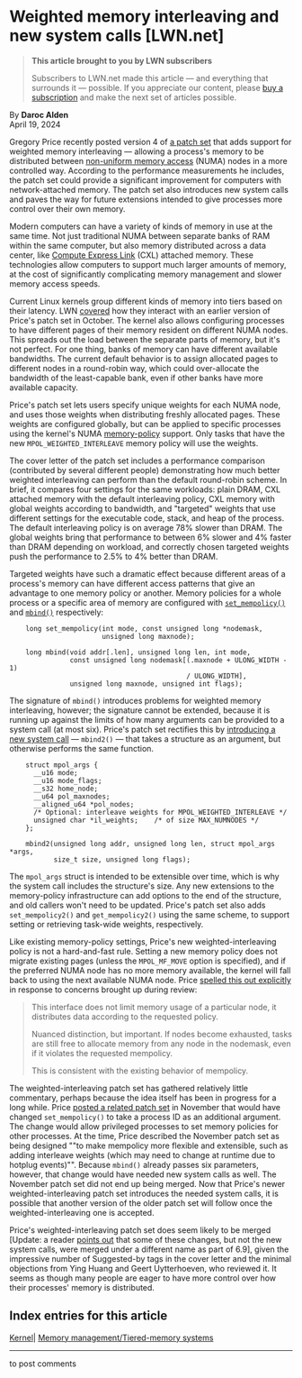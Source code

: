 # Weighted memory interleaving and new system calls [LWN.net]

> **This article brought to you by LWN subscribers**
> 
> Subscribers to LWN.net made this article — and everything that surrounds it — possible. If you appreciate our content, please [buy a subscription](/Promo/nst-nag3/subscribe) and make the next set of articles possible. 

By **Daroc Alden**  
April 19, 2024 

Gregory Price recently posted version 4 of [ a patch set](https://lwn.net/ml/linux-kernel/20231223181101.1954-1-gregory.price@memverge.com/) that adds support for weighted memory interleaving — allowing a process's memory to be distributed between [ non-uniform memory access](https://en.wikipedia.org/wiki/Non-uniform_memory_access) (NUMA) nodes in a more controlled way. According to the performance measurements he includes, the patch set could provide a significant improvement for computers with network-attached memory. The patch set also introduces new system calls and paves the way for future extensions intended to give processes more control over their own memory. 

Modern computers can have a variety of kinds of memory in use at the same time. Not just traditional NUMA between separate banks of RAM within the same computer, but also memory distributed across a data center, like [ Compute Express Link](https://en.wikipedia.org/wiki/Compute_Express_Link) (CXL) attached memory. These technologies allow computers to support much larger amounts of memory, at the cost of significantly complicating memory management and slower memory access speeds. 

Current Linux kernels group different kinds of memory into tiers based on their latency. LWN [covered](/Articles/948037/) how they interact with an earlier version of Price's patch set in October. The kernel also allows configuring processes to have different pages of their memory resident on different NUMA nodes. This spreads out the load between the separate parts of memory, but it's not perfect. For one thing, banks of memory can have different available bandwidths. The current default behavior is to assign allocated pages to different nodes in a round-robin way, which could over-allocate the bandwidth of the least-capable bank, even if other banks have more available capacity. 

Price's patch set lets users specify unique weights for each NUMA node, and uses those weights when distributing freshly allocated pages. These weights are configured globally, but can be applied to specific processes using the kernel's NUMA [ memory-policy](https://www.kernel.org/doc/html/latest/admin-guide/mm/numa_memory_policy.html) support. Only tasks that have the new `MPOL_WEIGHTED_INTERLEAVE` memory policy will use the weights. 

The cover letter of the patch set includes a performance comparison (contributed by several different people) demonstrating how much better weighted interleaving can perform than the default round-robin scheme. In brief, it compares four settings for the same workloads: plain DRAM, CXL attached memory with the default interleaving policy, CXL memory with global weights according to bandwidth, and "targeted" weights that use different settings for the executable code, stack, and heap of the process. The default interleaving policy is on average 78% slower than DRAM. The global weights bring that performance to between 6% slower and 4% faster than DRAM depending on workload, and correctly chosen targeted weights push the performance to 2.5% to 4% better than DRAM. 

Targeted weights have such a dramatic effect because different areas of a process's memory can have different access patterns that give an advantage to one memory policy or another. Memory policies for a whole process or a specific area of memory are configured with [ `set_mempolicy()`](https://www.man7.org/linux/man-pages/man2/set_mempolicy.2.html) and [ `mbind()`](https://man7.org/linux/man-pages/man2/mbind.2.html) respectively: 
    
    
        long set_mempolicy(int mode, const unsigned long *nodemask,
                           unsigned long maxnode);
    
        long mbind(void addr[.len], unsigned long len, int mode,
                   const unsigned long nodemask[(.maxnode + ULONG_WIDTH - 1)
                                                / ULONG_WIDTH],
                   unsigned long maxnode, unsigned int flags);
    

The signature of `mbind()` introduces problems for weighted memory interleaving, however; the signature cannot be extended, because it is running up against the limits of how many arguments can be provided to a system call (at most six). Price's patch set rectifies this by [ introducing a new system call](/ml/linux-kernel/20231223181101.1954-11-gregory.price@memverge.com/) — `mbind2()` — that takes a structure as an argument, but otherwise performs the same function. 
    
    
        struct mpol_args {
          __u16 mode;
          __u16 mode_flags;
          __s32 home_node;
          __u64 pol_maxnodes;
          __aligned_u64 *pol_nodes;
          /* Optional: interleave weights for MPOL_WEIGHTED_INTERLEAVE */
          unsigned char *il_weights;    /* of size MAX_NUMNODES */
        };
    
        mbind2(unsigned long addr, unsigned long len, struct mpol_args *args,
               size_t size, unsigned long flags);
    

The `mpol_args` struct is intended to be extensible over time, which is why the system call includes the structure's size. Any new extensions to the memory-policy infrastructure can add options to the end of the structure, and old callers won't need to be updated. Price's patch set also adds `set_mempolicy2()` and `get_mempolicy2()` using the same scheme, to support setting or retrieving task-wide weights, respectively. 

Like existing memory-policy settings, Price's new weighted-interleaving policy is not a hard-and-fast rule. Setting a new memory policy does not migrate existing pages (unless the `MPOL_MF_MOVE` option is specified), and if the preferred NUMA node has no more memory available, the kernel will fall back to using the next available NUMA node. Price [ spelled this out explicitly](/ml/linux-kernel/ZYqEjsaqseI68EyJ@memverge.com/) in response to concerns brought up during review: 

> This interface does not limit memory usage of a particular node, it distributes data according to the requested policy. 
> 
> Nuanced distinction, but important. If nodes become exhausted, tasks are still free to allocate memory from any node in the nodemask, even if it violates the requested mempolicy. 
> 
> This is consistent with the existing behavior of mempolicy. 

The weighted-interleaving patch set has gathered relatively little commentary, perhaps because the idea itself has been in progress for a long while. Price [ posted a related patch set](/ml/linux-kernel/20231122211200.31620-1-gregory.price@memverge.com/) in November that would have changed `set_mempolicy()` to take a process ID as an additional argument. The change would allow privileged processes to set memory policies for other processes. At the time, Price described the November patch set as being designed ""to make mempolicy more flexible and extensible, such as adding interleave weights (which may need to change at runtime due to hotplug events)"". Because `mbind()` already passes six parameters, however, that change would have needed new system calls as well. The November patch set did not end up being merged. Now that Price's newer weighted-interleaving patch set introduces the needed system calls, it is possible that another version of the older patch set will follow once the weighted-interleaving one is accepted. 

Price's weighted-interleaving patch set does seem likely to be merged [Update: a reader [points out](/Articles/970546/) that some of these changes, but not the new system calls, were merged under a different name as part of 6.9], given the impressive number of Suggested-by tags in the cover letter and the minimal objections from Ying Huang and Geert Uytterhoeven, who reviewed it. It seems as though many people are eager to have more control over how their processes' memory is distributed. 

  
Index entries for this article  
---  
[Kernel](/Kernel/Index)| [Memory management/Tiered-memory systems](/Kernel/Index#Memory_management-Tiered-memory_systems)  
  


* * *

to post comments 
